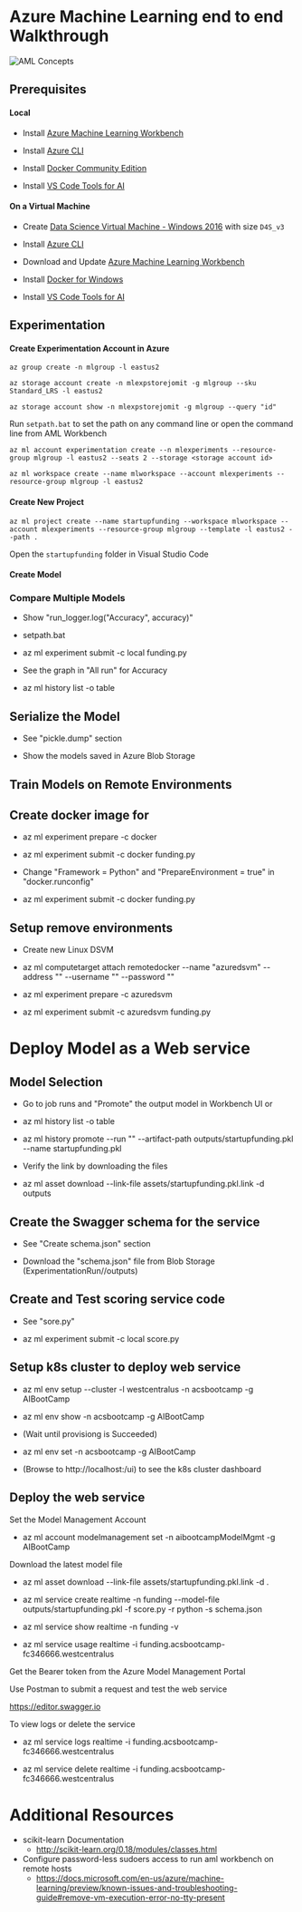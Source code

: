 # Azure Machine Learning end to end Walkthrough

![AML Concepts](https://raw.githubusercontent.com/jomit/AITrials/master/aml/img/hierarchy.png)

## Prerequisites

#### Local

- Install [Azure Machine Learning Workbench](https://docs.microsoft.com/en-us/azure/machine-learning/preview/quickstart-installation#install-azure-machine-learning-workbench-on-windows)

- Install [Azure CLI](https://docs.microsoft.com/en-us/cli/azure/install-azure-cli?view=azure-cli-latest)

- Install [Docker Community Edition](https://www.docker.com/community-edition#/download)

- Install [VS Code Tools for AI](https://marketplace.visualstudio.com/items?itemName=ms-toolsai.vscode-ai#overview)

#### On a Virtual Machine

- Create [Data Science Virtual Machine - Windows 2016](https://azuremarketplace.microsoft.com/en-us/marketplace/apps/microsoft-ads.windows-data-science-vm)  with size `D4S_v3`

- Install [Azure CLI](https://docs.microsoft.com/en-us/cli/azure/install-azure-cli?view=azure-cli-latest)

- Download and Update [Azure Machine Learning Workbench](https://aka.ms/azureml-wb-msi)

- Install [Docker for Windows](https://download.docker.com/win/stable/Docker%20for%20Windows%20Installer.exe)

- Install [VS Code Tools for AI](https://marketplace.visualstudio.com/items?itemName=ms-toolsai.vscode-ai#overview)

## Experimentation

#### Create Experimentation Account in Azure

`az group create -n mlgroup -l eastus2`

`az storage account create -n mlexpstorejomit -g mlgroup --sku Standard_LRS -l eastus2`

`az storage account show -n mlexpstorejomit -g mlgroup --query "id"`

Run `setpath.bat` to set the path on any command line or open the command line from AML Workbench

`az ml account experimentation create --n mlexperiments --resource-group mlgroup -l eastus2 --seats 2 --storage <storage account id>`

`az ml workspace create --name mlworkspace --account mlexperiments --resource-group mlgroup -l eastus2`

#### Create New Project

`az ml project create --name startupfunding --workspace mlworkspace --account mlexperiments --resource-group mlgroup --template -l eastus2 --path .`

Open the `startupfunding` folder in Visual Studio Code

#### Create Model

### Compare Multiple Models

- Show "run_logger.log("Accuracy", accuracy)"

- setpath.bat

- az ml experiment submit -c local funding.py

- See the graph in "All run" for Accuracy

- az ml history list -o table

## Serialize the Model

- See "pickle.dump" section

- Show the models saved in Azure Blob Storage


## Train Models on Remote Environments

## Create docker image for 

- az ml experiment prepare -c docker

- az ml experiment submit -c docker funding.py

- Change "Framework = Python" and "PrepareEnvironment = true" in "docker.runconfig"

- az ml experiment submit -c docker funding.py

## Setup remove environments

- Create new Linux DSVM

- az ml computetarget attach remotedocker --name "azuredsvm" --address "<IP Address>" --username "<username>" --password "<password>"

- az ml experiment prepare -c azuredsvm

- az ml experiment submit -c azuredsvm funding.py


# Deploy Model as a Web service

## Model Selection

- Go to job runs and "Promote" the output model in Workbench UI or
 
- az ml history list -o table

- az ml history promote --run "<runid>" --artifact-path outputs/startupfunding.pkl --name startupfunding.pkl 

- Verify the link by downloading the files

- az ml asset download --link-file assets/startupfunding.pkl.link -d outputs

## Create the Swagger schema for the service

- See "Create schema.json" section

- Download the "schema.json" file from Blob Storage (ExperimentationRun/<RunId>/outputs)

## Create and Test scoring service code

- See "sore.py"

- az ml experiment submit -c local score.py

## Setup k8s cluster to deploy web service

- az ml env setup --cluster -l westcentralus -n acsbootcamp -g AIBootCamp

- az ml env show -n acsbootcamp -g AIBootCamp

- (Wait until provisiong is Succeeded)

- az ml env set -n acsbootcamp -g AIBootCamp

- (Browse to http://localhost:<port>/ui) to see the k8s cluster dashboard

## Deploy the web service

Set the Model Management Account

- az ml account modelmanagement set -n aibootcampModelMgmt -g AIBootCamp

Download the latest model file

- az ml asset download --link-file assets/startupfunding.pkl.link -d .

- az ml service create realtime -n funding --model-file outputs/startupfunding.pkl -f score.py -r python -s schema.json

- az ml service show realtime -n funding -v

- az ml service usage realtime -i funding.acsbootcamp-fc346666.westcentralus

Get the Bearer token from the Azure Model Management Portal

Use Postman to submit a request and test the web service

https://editor.swagger.io


To view logs or delete the service

- az ml service logs realtime -i funding.acsbootcamp-fc346666.westcentralus

- az ml service delete realtime -i funding.acsbootcamp-fc346666.westcentralus


# Additional Resources

- scikit-learn Documentation
    - http://scikit-learn.org/0.18/modules/classes.html
- Configure password-less sudoers access to run aml workbench on remote hosts
    - https://docs.microsoft.com/en-us/azure/machine-learning/preview/known-issues-and-troubleshooting-guide#remove-vm-execution-error-no-tty-present